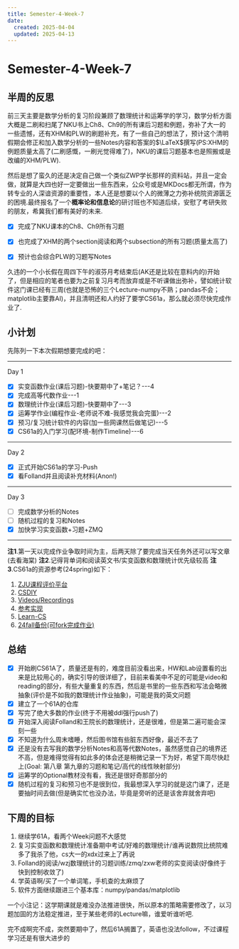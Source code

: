 ```yaml
---
title: Semester-4-Week-7
date: 
  created: 2025-04-04
  updated: 2025-04-13
---
```


# Semester-4-Week-7

## 半周的反思

前三天主要是数学分析的复习阶段兼顾了数理统计和运筹学的学习，数学分析方面大概是二刷和扫尾了NKU书上Ch8、Ch9的所有课后习题和例题，弥补了大一的一些遗憾，还有XHM和PLW的刷题补充，有了一些自己的想法了，预计这个清明假期会修正和加入数学分析的一些Notes内容和答案的$\LaTeX$撰写(PS:XHM的例题质量太高了(二刷感慨，一刷光觉得难了)，NKU的课后习题基本也是照搬或是改编的XHM/PLW).

然后是想了蛮久的还是决定自己做一个类似ZWP学长那样的资料站，并且一定会做，就算是大四也好一定要做出一些东西来，公众号或是MKDocs都无所谓，作为转专业的人深谙资源的重要性，本人还是想要以个人的微薄之力弥补统院资源匮乏的困境.最终报名了一个**概率论和信息论**的研讨班也不知道后续，安慰了考研失败的朋友，希冀我们都有美好的未来.

- [x] 完成了NKU课本的Ch8、Ch9所有习题
- [x] 也完成了XHM的两个section阅读和两个subsection的所有习题(质量太高了)
- [x] 预计也会综合PLW的习题写Notes


久违的一个小长假在周四下午的淑芬月考结束后(AK还是比较在意料内的)开始了，但是相应的笔者也要为之前复习月考而放弃或是不听课做出弥补，譬如统计软件这门课已经有三周(也就是恐怖的三个Lecture-numpy不熟；pandas不会；matplotlib主要靠AI)，并且清明还和人约好了要学CS61a，那么就必须尽快完成作业了.

## 小计划

先陈列一下本次假期想要完成的吧：

---
Day 1

- [x] 实变函数作业(课后习题)-快要期中了+笔记？---4
- [x] 完成高等代数作业---1
- [x] 数理统计作业(课后习题)-快要期中了---3
- [x] 运筹学作业(编程作业-老师说不难-我感觉我会完蛋)---2
- [x] 预习/复习统计软件的内容(加一些网课然后做笔记)---5
- [x] CS61a的入门学习(配环境-制作Timeline)---6
---
Day 2

- [x] 正式开始CS61a的学习-Push
- [x] 看Folland并且阅读补充材料(Anon!)
---
Day 3

- [ ] 完成数学分析的Notes
- [ ] 随机过程的复习和Notes
- [x] 加快学习实变函数+习题+ZMQ
---

**注1**.第一天以完成作业争取时间为主，后两天除了要完成当天任务外还可以写文章(去看海棠)
**注2**.记得背单词和阅读英文书/实变函数和数理统计优先级较高
**注3**.CS61a的资源参考(24spring)如下：
1. [ZJU课程评价平台](https://conanhujinming.github.io/comments-for-awesome-courses/%E8%AE%A1%E7%AE%97%E6%9C%BA%E5%AF%BC%E8%AE%BA/UC%20BerkeleyCS61A%E8%AE%A1%E7%AE%97%E6%9C%BA%E7%A8%8B%E5%BA%8F%E7%9A%84%E6%9E%84%E9%80%A0%E4%B8%8E%E8%A7%A3%E9%87%8A/)
2. [CSDIY](https://csdiy.wiki/%E7%BC%96%E7%A8%8B%E5%85%A5%E9%97%A8/Python/CS61A/?h=cs61a#_1)
3. [Videos/Recordings](https://www.bilibili.com/video/BV1sy411z7nA/?vd_source=483c12ed150608294868953a0c6e7078)
4. [参考实现](https://github.com/shuo-liu16/CS61A)
5. [Learn-CS](https://www.learncs.site/docs/curriculum-resource/cs61a/cs61a_en)
6. [24fall备份(可fork完成作业)](https://github.com/InsideEmpire/CS61A-Assignments?tab=readme-ov-file#%E4%B8%AD%E6%96%87%E8%AF%B4%E6%98%8E)


## 总结

- [x] 开始刷CS61A了，质量还是有的，难度目前没看出来，HW和Lab设置看的出来是比较用心的，确实引导的很详细了，目前来看美中不足的可能是video和reading的部分，有些大量重复的东西，然后是书里的一些东西和写法会略微抽象(评价是不如我的数理统计作业抽象)，可能是我的英文问题
- [x] 建立了一个61A的仓库
- [x] 写完了绝大多数的作业(终于不用被ddl强行push了)
- [x] 开始深入阅读Folland和王院长的数理统计，还是很难，但是第二遍可能会深刻一些
- [x] 不知道为什么周末嗜睡，然后图书馆有些脏东西好像，最近不去了
- [x] 还是没有去写我的数学分析Notes和高等代数Notes，虽然感觉自己的境界还不高，但是难得觉得有如此多的体会还是稍微记录一下为好，希望下周尽快赶上(Goal: 第八章 第九章的习题和笔记/高代的线性映射部分)
- [x] 运筹学的Optional教材没有看，我还是很好奇那部分的
- [x] 随机过程的复习和预习也不是很到位，我最想深入学习的就是这门课了，还是要抽时间去做(但是确实忙也没办法，毕竟是旁听的还是该舍弃就舍弃吧)

## 下周的目标

1.  继续学61A，看两个Week问题不大感觉
2. 复习实变函数和数理统计准备期中考试/好难的数理统计/谁再说数院比统院难多了我杀了他，cs大一的xdx过来上了再说
3. Folland的阅读/wzj数理统计的习题训练/zmq/zxw老师的实变阅读(好像终于快到控制收敛了)
4. 学英语啊/买了一个单词笔，手机查的太麻烦了
5. 软件方面继续跟进三个基本库：numpy/pandas/matplotlib


一个小注记：这学期课就是难没办法推进很快，所以原本的策略需要修改了，以习题加固的方法稳定推进，至于某些老师的Lecture嘛，谁爱听谁听吧.



完不成啊完不成，突然要期中了，然后61A搁置了，英语也没法follow，不过课程学习还是有很大进步的